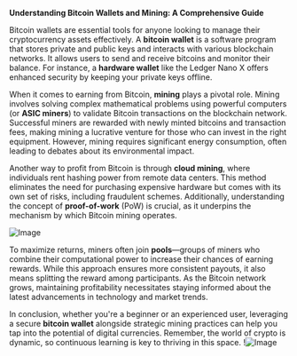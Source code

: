 **Understanding Bitcoin Wallets and Mining: A Comprehensive Guide**

Bitcoin wallets are essential tools for anyone looking to manage their cryptocurrency assets effectively. A **bitcoin wallet** is a software program that stores private and public keys and interacts with various blockchain networks. It allows users to send and receive bitcoins and monitor their balance. For instance, a **hardware wallet** like the Ledger Nano X offers enhanced security by keeping your private keys offline.

When it comes to earning from Bitcoin, **mining** plays a pivotal role. Mining involves solving complex mathematical problems using powerful computers (or **ASIC miners**) to validate Bitcoin transactions on the blockchain network. Successful miners are rewarded with newly minted bitcoins and transaction fees, making mining a lucrative venture for those who can invest in the right equipment. However, mining requires significant energy consumption, often leading to debates about its environmental impact.

Another way to profit from Bitcoin is through **cloud mining**, where individuals rent hashing power from remote data centers. This method eliminates the need for purchasing expensive hardware but comes with its own set of risks, including fraudulent schemes. Additionally, understanding the concept of **proof-of-work** (PoW) is crucial, as it underpins the mechanism by which Bitcoin mining operates.

![Image](https://github.com/user-attachments/assets/590b50a7-4459-4e76-8a31-559aed223621)

To maximize returns, miners often join **pools**—groups of miners who combine their computational power to increase their chances of earning rewards. While this approach ensures more consistent payouts, it also means splitting the reward among participants. As the Bitcoin network grows, maintaining profitability necessitates staying informed about the latest advancements in technology and market trends.

In conclusion, whether you're a beginner or an experienced user, leveraging a secure **bitcoin wallet** alongside strategic mining practices can help you tap into the potential of digital currencies. Remember, the world of crypto is dynamic, so continuous learning is key to thriving in this space. !![Image](https://github.com/user-attachments/assets/590b50a7-4459-4e76-8a31-559aed223621)